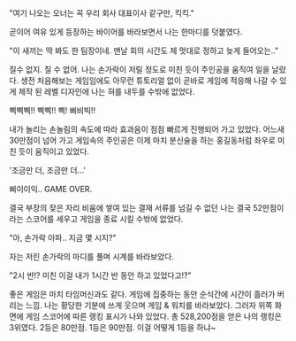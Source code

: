 "여기 나오는 오너는 꼭 우리 회사 대표이사 같구만, 킥킥."

곧이어 여유 있게 등장하는 바이어를 바라보면서 나는 한마디를 덧붙였다.

"이 새끼는 딱 봐도 한 팀장이네. 맨날 회의 시간도 제 멋대로 정하고 늦게 들어오는.."

질수 없지. 질 수 없어. 나는 손가락이 저릴 정도로 미친 듯이 주인공을 움직여 일을 날랐다. 생전 처음해보는 게임임에도 아무런 튜토리얼 없이 곧바로 게임에 적응해 나갈 수 있게 제작 된 레벨 디자인에 나는 혀를 내두를 수밖에 없었다. 

삑삑삑!! 삑삑!! 삑! 삐비빅!!

내가 놀리는 손놀림의 속도에 따라 효과음이 점점 빠르게 진행되어 가고 있었다. 어느새 30만점이 넘어 가고 게임속의 주인공은 이제 마치 분신술을 하는 홍길동처럼 좌우로 미친 듯이 움직이고 있었다. 

'조금만 더, 조금만 더...'

삐이이익.. GAME OVER.

결국 부장의 잦은 자리 비움에 쌓여 있는 결재 서류를 넘길 수 없던 나는 결국 52만점이라는 스코어를 세우고 게임을 종료 시킬 수밖에 없었다. 

"아, 손가락 아파.. 지금 몇 시지?"

자는 저린 손가락의 마디를 풀며 시계를 바라보았다.

"2시 반!? 미친 이걸 내가 1시간 반 동안 하고 있었다고!?"

좋은 게임은 마치 타임머신과도 같다. 게임에 집중하는 동안 순식간에 시간이 흘러가 버리는 느낌. 나는 황당한 기분에 쓰게 웃으며 게임 & 워치를 바라보았다. 그러자 위쪽 화면에 게임 스코어에 따른 랭킹 표시가 나와 있었다. 총 528,200점을 얻은 나의 랭킹은 3위였다. 2등은 80만점. 1등은 90만점. 이걸 어떻게 1등을 하냐~